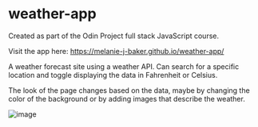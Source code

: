 # weather-app

Created as part of the Odin Project full stack JavaScript course.

Visit the app here:
https://melanie-j-baker.github.io/weather-app/

A weather forecast site using a weather API. Can search for a specific location and toggle displaying the data in Fahrenheit or Celsius.

The look of the page changes based on the data, maybe by changing the color of the background or by adding images that describe the weather.

![image](https://github.com/Melanie-J-Baker/weather-app/assets/104843873/f55b9b5f-2263-46aa-a58e-25a1f80e51f0)
